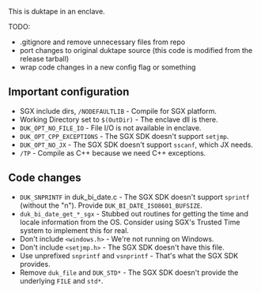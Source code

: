 This is duktape in an enclave.

TODO:
- .gitignore and remove unnecessary files from repo
- port changes to original duktape source (this code is modified from the release tarball)
- wrap code changes in a new config flag or something

## Important configuration
- SGX include dirs, `/NODEFAULTLIB` - Compile for SGX platform.
- Working Directory set to `$(OutDir)` - The enclave dll is there.
- `DUK_OPT_NO_FILE_IO` - File I/O is not available in enclave.
- `DUK_OPT_CPP_EXCEPTIONS` - The SGX SDK doesn't support `setjmp`.
- `DUK_OPT_NO_JX` - The SGX SDK doesn't support `sscanf`, which JX needs.
- `/TP` - Compile as C++ because we need C++ exceptions.

## Code changes
- `DUK_SNPRINTF` in duk_bi_date.c - The SGX SDK doesn't support `sprintf` (without the "n"). Provide `DUK_BI_DATE_ISO8601_BUFSIZE`.
- `duk_bi_date_get_*_sgx` - Stubbed out routines for getting the time and locale information from the OS. Consider using SGX's Trusted Time system to implement this for real.
- Don't include `<windows.h>` - We're not running on Windows.
- Don't include `<setjmp.h>` - The SGX SDK doesn't have this file.
- Use unprefixed `snprintf` and `vsnprintf` - That's what the SGX SDK provides.
- Remove `duk_file` and `DUK_STD*` - The SGX SDK doesn't provide the underlying `FILE` and `std*`.
